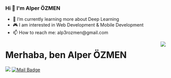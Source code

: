 
### Hi 👋 I'm Alper ÖZMEN

<ul>
      <li>📖 I’m currently learning more about Deep Learning </li>
      <li>🎮 I am interested in Web Development & Mobile Development</li>
      <li>📫 How to reach me: alp3rozmen@gmail.com</li>
</ul>

<img align='right' src="https://github-readme-stats.vercel.app/api?username=alp3rozmen&show_icons=true">

# Merhaba, ben Alper ÖZMEN 

[![](https://img.shields.io/badge/linkedin-%230077B5.svg?&style=for-the-badge&logo=linkedin&logoColor=white)](https://www.linkedin.com/in/https://www.linkedin.com/in/alper-%C3%B6zmen-360198213)
[![Mail Badge](https://img.shields.io/badge/alp3rozmen@gmail.com-c14438?style=for-the-badge&logo=Gmail&logoColor=white&link=mailto:alp3rozmen@gmail.com)](mailto:alp3rozmen@gmail.com)
